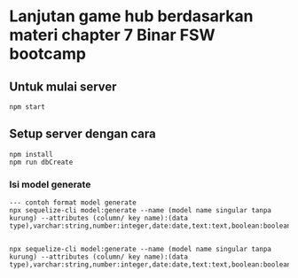 # Lanjutan game hub berdasarkan materi chapter 7 Binar FSW bootcamp

## Untuk mulai server
```terminal
npm start
```

## Setup server dengan cara
```terminal
npm install
npm run dbCreate
```

### Isi model generate
```terminal
--- contoh format model generate
npx sequelize-cli model:generate --name (model name singular tanpa kurung) --attributes (column/ key name):(data type),varchar:string,number:integer,date:date,text:text,boolean:boolean


npx sequelize-cli model:generate --name (model name singular tanpa kurung) --attributes (column/ key name):(data type),varchar:string,number:integer,date:date,text:text,boolean:boolean

```